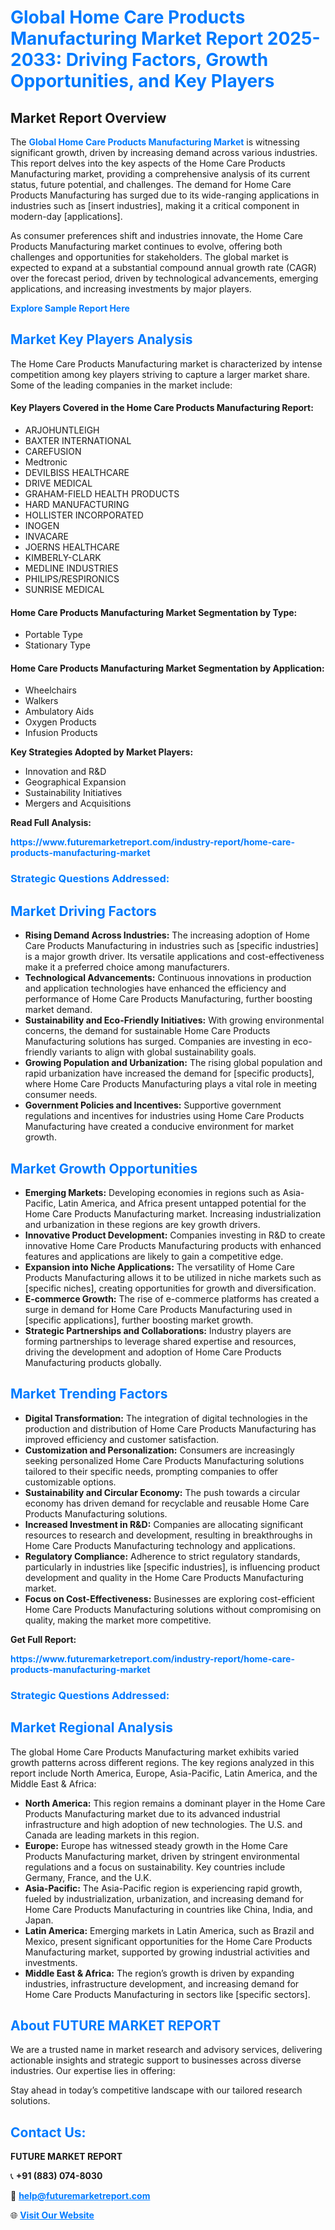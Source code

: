 <h1 style="color: #007BFF;">Global Home Care Products Manufacturing Market Report 2025-2033: Driving Factors, Growth Opportunities, and Key Players</h1>

<section id="overview">
<h2>Market Report Overview</h2>
<p>The <a href="https://www.futuremarketreport.com/industry-report/home-care-products-manufacturing-market" style="color: #007BFF; text-decoration: none;"><strong>Global Home Care Products Manufacturing Market</strong></a> is witnessing significant growth, driven by increasing demand across various industries. This report delves into the key aspects of the Home Care Products Manufacturing market, providing a comprehensive analysis of its current status, future potential, and challenges. The demand for Home Care Products Manufacturing has surged due to its wide-ranging applications in industries such as [insert industries], making it a critical component in modern-day [applications].</p>
<p>As consumer preferences shift and industries innovate, the Home Care Products Manufacturing market continues to evolve, offering both challenges and opportunities for stakeholders. The global market is expected to expand at a substantial compound annual growth rate (CAGR) over the forecast period, driven by technological advancements, emerging applications, and increasing investments by major players.</p>
</section>

<section id="overview">
<p><a href="https://www.futuremarketreport.com/request-sample/reportId=50785" style="color: #007BFF; text-decoration: none;"><strong>Explore Sample Report Here</strong></a></p>
</section>

<section id="key-players">
<h2 style="color: #007BFF;">Market Key Players Analysis</h2>
<p>The Home Care Products Manufacturing market is characterized by intense competition among key players striving to capture a larger market share. Some of the leading companies in the market include:</p>
<h4>Key Players Covered in the Home Care Products Manufacturing Report:</h4>
<ul><li>ARJOHUNTLEIGH</li><li>BAXTER INTERNATIONAL</li><li>CAREFUSION</li><li>Medtronic</li><li>DEVILBISS HEALTHCARE</li><li>DRIVE MEDICAL</li><li>GRAHAM-FIELD HEALTH PRODUCTS</li><li>HARD MANUFACTURING</li><li>HOLLISTER INCORPORATED</li><li>INOGEN</li><li>INVACARE</li><li>JOERNS HEALTHCARE</li><li>KIMBERLY-CLARK</li><li>MEDLINE INDUSTRIES</li><li>PHILIPS/RESPIRONICS</li><li>SUNRISE MEDICAL</li></ul>
<h4>Home Care Products Manufacturing Market Segmentation by Type:</h4>
<ul><li>Portable Type</li><li>Stationary Type</li></ul>

<h4>Home Care Products Manufacturing Market Segmentation by Application:</h4>
<ul><li>Wheelchairs</li><li>Walkers</li><li>Ambulatory Aids</li><li>Oxygen Products</li><li>Infusion Products</li></ul>
<p><strong>Key Strategies Adopted by Market Players:</strong></p>
<ul>
<li>Innovation and R&D</li>
<li>Geographical Expansion</li>
<li>Sustainability Initiatives</li>
<li>Mergers and Acquisitions</li>
</ul>
</section>

<section>
<p><strong>Read Full Analysis: </strong></p><a href="https://www.futuremarketreport.com/industry-report/home-care-products-manufacturing-market" style="color: #007BFF; text-decoration: none;"><strong>https://www.futuremarketreport.com/industry-report/home-care-products-manufacturing-market</strong></a>
<h3 style="color: #007BFF;">Strategic Questions Addressed:</h3>
</section>

<section id="driving-factors">
<h2 style="color: #007BFF;">Market Driving Factors</h2>
<ul>
<li><strong>Rising Demand Across Industries:</strong> The increasing adoption of Home Care Products Manufacturing in industries such as [specific industries] is a major growth driver. Its versatile applications and cost-effectiveness make it a preferred choice among manufacturers.</li>
<li><strong>Technological Advancements:</strong> Continuous innovations in production and application technologies have enhanced the efficiency and performance of Home Care Products Manufacturing, further boosting market demand.</li>
<li><strong>Sustainability and Eco-Friendly Initiatives:</strong> With growing environmental concerns, the demand for sustainable Home Care Products Manufacturing solutions has surged. Companies are investing in eco-friendly variants to align with global sustainability goals.</li>
<li><strong>Growing Population and Urbanization:</strong> The rising global population and rapid urbanization have increased the demand for [specific products], where Home Care Products Manufacturing plays a vital role in meeting consumer needs.</li>
<li><strong>Government Policies and Incentives:</strong> Supportive government regulations and incentives for industries using Home Care Products Manufacturing have created a conducive environment for market growth.</li>
</ul>
</section>

<section id="growth-opportunities">
<h2 style="color: #007BFF;">Market Growth Opportunities</h2>
<ul>
<li><strong>Emerging Markets:</strong> Developing economies in regions such as Asia-Pacific, Latin America, and Africa present untapped potential for the Home Care Products Manufacturing market. Increasing industrialization and urbanization in these regions are key growth drivers.</li>
<li><strong>Innovative Product Development:</strong> Companies investing in R&D to create innovative Home Care Products Manufacturing products with enhanced features and applications are likely to gain a competitive edge.</li>
<li><strong>Expansion into Niche Applications:</strong> The versatility of Home Care Products Manufacturing allows it to be utilized in niche markets such as [specific niches], creating opportunities for growth and diversification.</li>
<li><strong>E-commerce Growth:</strong> The rise of e-commerce platforms has created a surge in demand for Home Care Products Manufacturing used in [specific applications], further boosting market growth.</li>
<li><strong>Strategic Partnerships and Collaborations:</strong> Industry players are forming partnerships to leverage shared expertise and resources, driving the development and adoption of Home Care Products Manufacturing products globally.</li>
</ul>
</section>

<section id="trending-factors">
<h2 style="color: #007BFF;">Market Trending Factors</h2>
<ul>
<li><strong>Digital Transformation:</strong> The integration of digital technologies in the production and distribution of Home Care Products Manufacturing has improved efficiency and customer satisfaction.</li>
<li><strong>Customization and Personalization:</strong> Consumers are increasingly seeking personalized Home Care Products Manufacturing solutions tailored to their specific needs, prompting companies to offer customizable options.</li>
<li><strong>Sustainability and Circular Economy:</strong> The push towards a circular economy has driven demand for recyclable and reusable Home Care Products Manufacturing solutions.</li>
<li><strong>Increased Investment in R&D:</strong> Companies are allocating significant resources to research and development, resulting in breakthroughs in Home Care Products Manufacturing technology and applications.</li>
<li><strong>Regulatory Compliance:</strong> Adherence to strict regulatory standards, particularly in industries like [specific industries], is influencing product development and quality in the Home Care Products Manufacturing market.</li>
<li><strong>Focus on Cost-Effectiveness:</strong> Businesses are exploring cost-efficient Home Care Products Manufacturing solutions without compromising on quality, making the market more competitive.</li>
</ul>
</section>

<section>
<p><strong>Get Full Report: </strong></p><a href="https://www.futuremarketreport.com/industry-report/home-care-products-manufacturing-market" style="color: #007BFF; text-decoration: none;"><strong>https://www.futuremarketreport.com/industry-report/home-care-products-manufacturing-market</strong></a>
<h3 style="color: #007BFF;">Strategic Questions Addressed:</h3>
</section>


<section id="regional-analysis">
<h2 style="color: #007BFF;">Market Regional Analysis</h2>
<p>The global Home Care Products Manufacturing market exhibits varied growth patterns across different regions. The key regions analyzed in this report include North America, Europe, Asia-Pacific, Latin America, and the Middle East & Africa:</p>
<ul>
<li><strong>North America:</strong> This region remains a dominant player in the Home Care Products Manufacturing market due to its advanced industrial infrastructure and high adoption of new technologies. The U.S. and Canada are leading markets in this region.</li>
<li><strong>Europe:</strong> Europe has witnessed steady growth in the Home Care Products Manufacturing market, driven by stringent environmental regulations and a focus on sustainability. Key countries include Germany, France, and the U.K.</li>
<li><strong>Asia-Pacific:</strong> The Asia-Pacific region is experiencing rapid growth, fueled by industrialization, urbanization, and increasing demand for Home Care Products Manufacturing in countries like China, India, and Japan.</li>
<li><strong>Latin America:</strong> Emerging markets in Latin America, such as Brazil and Mexico, present significant opportunities for the Home Care Products Manufacturing market, supported by growing industrial activities and investments.</li>
<li><strong>Middle East & Africa:</strong> The region’s growth is driven by expanding industries, infrastructure development, and increasing demand for Home Care Products Manufacturing in sectors like [specific sectors].</li>
</ul>
</section>

<footer>
<h2 style="color: #007BFF;">About FUTURE MARKET REPORT</h2>
<p>We are a trusted name in market research and advisory services, delivering actionable insights and strategic support to businesses across diverse industries. Our expertise lies in offering:</p>

<p>Stay ahead in today’s competitive landscape with our tailored research solutions.</p>

<h2 style="color: #007BFF;">Contact Us:</h2>
<p><strong>FUTURE MARKET REPORT</strong></p>
<p>📞 <strong>+91 (883) 074-8030</strong></p>
<p>📧 <strong><a href="mailto:help@futuremarketreport.com" style="color: #007BFF;">help@futuremarketreport.com</a></strong></p>
<p>🌐 <strong><a href="https://www.futuremarketreport.com/" style="color: #007BFF;">Visit Our Website</a></strong></p>
</footer>